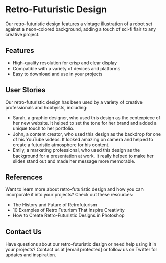 <!--font:Poppins-->

# Retro-Futuristic Design

Our retro-futuristic design features a vintage illustration of a robot set against a neon-colored background, adding a touch of sci-fi flair to any creative project.

## Features

- High-quality resolution for crisp and clear display
- Compatible with a variety of devices and platforms
- Easy to download and use in your projects

## User Stories

Our retro-futuristic design has been used by a variety of creative professionals and hobbyists, including:

- Sarah, a graphic designer, who used this design as the centerpiece of her new website. It helped to set the tone for her brand and added a unique touch to her portfolio.
- John, a content creator, who used this design as the backdrop for one of his YouTube videos. It looked amazing on camera and helped to create a futuristic atmosphere for his content.
- Emily, a marketing professional, who used this design as the background for a presentation at work. It really helped to make her slides stand out and made her message more memorable.

## References

Want to learn more about retro-futuristic design and how you can incorporate it into your projects? Check out these resources:

- The History and Future of Retrofuturism
- 10 Examples of Retro Futurism That Inspire Creativity
- How to Create Retro-Futuristic Designs in Photoshop

## Contact Us

Have questions about our retro-futuristic design or need help using it in your projects? Contact us at [email protected] or follow us on Twitter for updates and inspiration.

<!--

Write me content for website with wallpaper which alt text is:

"A retro-futuristic wallpaper featuring a vintage illustration of a robot, set against a neon-colored background."

The name/title of the page should not be 1:1 copy of the alt text but rather a real content of the website which is using this wallpaper.

- Use markdown format 
- Start with heading
- Heading should be short and concise
- The content should look like a real website 
- The website should not be about the wallpaper, wallpaper is just a related background
- Heading should be contain work "wallpaper" or "background"
- Include real sections like references, contact, user stories, etc. use things relevant to the page purpose.
- Feel free to use structure like headings, bullets, numbering, blockquotes, paragraphs, horizontal lines, etc.
- You can use formatting like bold or _italic_
- You can include UTF-8 emojis
- Links should be only #hash anchors (and you can refer to the document itself)
- Do not include images


---


# Retro-Futuristic Background for Your Creative Projects

Looking for a unique and eye-catching background for your creative projects? Look no further than our retro-futuristic wallpaper featuring a vintage illustration of a robot, set against a neon-colored background. This bold and vibrant design is sure to add a touch of sci-fi flair to any project, whether it's a website, presentation, or social media post.

## Features

- High-quality resolution for crisp and clear display
- Compatible with a variety of devices and platforms
- Easy to download and use in your projects
- Perfect for adding a pop of color and personality to your designs

## User Stories

Our retro-futuristic wallpaper has been used by a variety of creative professionals and hobbyists, including:

> "I used this wallpaper as the background for my new website, and it really helped to set the tone for my brand. I love the combination of vintage and futuristic elements!" - Sarah, graphic designer

> "I'm a YouTuber, and I used this wallpaper as the backdrop for one of my videos. It looked amazing on camera, and my viewers loved it too!" - John, content creator

> "I used this wallpaper as the background for a presentation at work, and it really helped to make my slides stand out. My colleagues were impressed!" - Emily, marketing professional

## References

Want to learn more about retro-futuristic design and how you can incorporate it into your projects? Check out these resources:

- [The History and Future of Retrofuturism](#)
- [10 Examples of Retro Futurism That Inspire Creativity](#)
- [How to Create Retro-Futuristic Designs in Photoshop](#)

## Contact Us

Have questions about our retro-futuristic wallpaper or need help using it in your projects? Our team is here to help! Contact us at [email protected] or follow us on [Twitter](#) for updates and inspiration.


---


Heading is too long, rewrite whole content.


---


# Retro-Futuristic Wallpaper for Your Creative Projects

Looking for a unique and eye-catching wallpaper for your creative projects? Our retro-futuristic design features a vintage illustration of a robot set against a neon-colored background, adding a touch of sci-fi flair to any project.

## Features

- High-quality resolution for crisp and clear display
- Compatible with a variety of devices and platforms
- Easy to download and use in your projects
- Perfect for adding a pop of color and personality to your designs

## User Stories

Our retro-futuristic wallpaper has been used by a variety of creative professionals and hobbyists, including:

- Sarah, a graphic designer, who used this wallpaper as the background for her new website. She loves the combination of vintage and futuristic elements.
- John, a content creator, who used this wallpaper as the backdrop for one of his YouTube videos. It looked amazing on camera, and his viewers loved it too.
- Emily, a marketing professional, who used this wallpaper as the background for a presentation at work. It really helped to make her slides stand out, and her colleagues were impressed.

## References

Want to learn more about retro-futuristic design and how you can incorporate it into your projects? Check out these resources:

- The History and Future of Retrofuturism
- 10 Examples of Retro Futurism That Inspire Creativity
- How to Create Retro-Futuristic Designs in Photoshop

## Contact Us

Have questions about our retro-futuristic wallpaper or need help using it in your projects? Contact us at [email protected] or follow us on Twitter for updates and inspiration.


---


Heading should not include word "wallpaper". The website should not be about the wallpaper itself, wallpaper is just a related background, rewrite whole content.


---


# Embrace the Future with Our Retro-Futuristic Design

Looking to add a touch of sci-fi flair to your creative projects? Our retro-futuristic design features a vintage illustration of a robot set against a neon-colored background, perfect for adding a pop of color and personality to your designs.

## Features

- High-quality resolution for crisp and clear display
- Compatible with a variety of devices and platforms
- Easy to download and use in your projects

## User Stories

Our retro-futuristic design has been used by a variety of creative professionals and hobbyists, including:

- Sarah, a graphic designer, who used this design as the centerpiece of her new website. It helped to set the tone for her brand and added a unique touch to her portfolio.
- John, a content creator, who used this design as the backdrop for one of his YouTube videos. It looked amazing on camera and helped to create a futuristic atmosphere for his content.
- Emily, a marketing professional, who used this design as the background for a presentation at work. It really helped to make her slides stand out and made her message more memorable.

## References

Want to learn more about retro-futuristic design and how you can incorporate it into your projects? Check out these resources:

- The History and Future of Retrofuturism
- 10 Examples of Retro Futurism That Inspire Creativity
- How to Create Retro-Futuristic Designs in Photoshop

## Contact Us

Have questions about our retro-futuristic design or need help using it in your projects? Contact us at [email protected] or follow us on Twitter for updates and inspiration.


---


Heading is too long, rewrite whole content.


---


# The Future is Now: Retro-Futuristic Design for Your Projects

Our retro-futuristic design features a vintage illustration of a robot set against a neon-colored background, adding a touch of sci-fi flair to any creative project.

## Features

- High-quality resolution for crisp and clear display
- Compatible with a variety of devices and platforms
- Easy to download and use in your projects

## User Stories

Our retro-futuristic design has been used by a variety of creative professionals and hobbyists, including:

- Sarah, a graphic designer, who used this design as the centerpiece of her new website. It helped to set the tone for her brand and added a unique touch to her portfolio.
- John, a content creator, who used this design as the backdrop for one of his YouTube videos. It looked amazing on camera and helped to create a futuristic atmosphere for his content.
- Emily, a marketing professional, who used this design as the background for a presentation at work. It really helped to make her slides stand out and made her message more memorable.

## References

Want to learn more about retro-futuristic design and how you can incorporate it into your projects? Check out these resources:

- The History and Future of Retrofuturism
- 10 Examples of Retro Futurism That Inspire Creativity
- How to Create Retro-Futuristic Designs in Photoshop

## Contact Us

Have questions about our retro-futuristic design or need help using it in your projects? Contact us at [email protected] or follow us on Twitter for updates and inspiration.


---


Write me a Google font which is best fitting for the website.

Pick from the list:
- Montserrat
- Orbitron
- Inter
- Poppins
- Great Vibes
- Dancing Script
- Alegreya
- Raleway
- Futura
- Lobster
- Playfair Display
- Lato
- Open Sans
- IBM Plex Sans
- Barlow Condensed
- Exo 2
- Roboto


Write just the font name nothing else.


---


Poppins

-->
